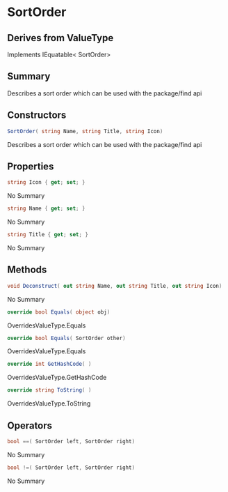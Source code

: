 # SortOrder

## Derives from ValueType
Implements IEquatable< SortOrder>

## Summary

Describes a sort order which can be used with the package/find api
## Constructors

```c#
SortOrder( string Name, string Title, string Icon) 
```
Describes a sort order which can be used with the package/find api
## Properties

```c#
string Icon { get; set; } 
```
No Summary
```c#
string Name { get; set; } 
```
No Summary
```c#
string Title { get; set; } 
```
No Summary
## Methods

```c#
void Deconstruct( out string Name, out string Title, out string Icon) 
```
No Summary
```c#
override bool Equals( object obj) 
```
OverridesValueType.Equals
```c#
override bool Equals( SortOrder other) 
```
OverridesValueType.Equals
```c#
override int GetHashCode( ) 
```
OverridesValueType.GetHashCode
```c#
override string ToString( ) 
```
OverridesValueType.ToString
## Operators

```c#
bool ==( SortOrder left, SortOrder right) 
```
No Summary
```c#
bool !=( SortOrder left, SortOrder right) 
```
No Summary
